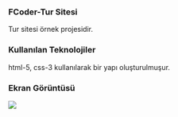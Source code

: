 <h3> FCoder-Tur Sitesi </h3>

Tur sitesi örnek projesidir.

<h3>Kullanılan Teknolojiler</h3>

html-5, css-3 kullanılarak bir yapı oluşturulmuşur.

<h3> Ekran Görüntüsü </h3>

![](fcoder.gif)
